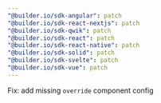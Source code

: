 ```yaml
---
"@builder.io/sdk-angular": patch
"@builder.io/sdk-react-nextjs": patch
"@builder.io/sdk-qwik": patch
"@builder.io/sdk-react": patch
"@builder.io/sdk-react-native": patch
"@builder.io/sdk-solid": patch
"@builder.io/sdk-svelte": patch
"@builder.io/sdk-vue": patch
---
```


Fix: add missing `override` component config
